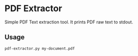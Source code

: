 # PDF Extractor

Simple PDF Text extraction tool. It prints PDF raw text to stdout.

## Usage

`pdf-extractor.py my-document.pdf`
